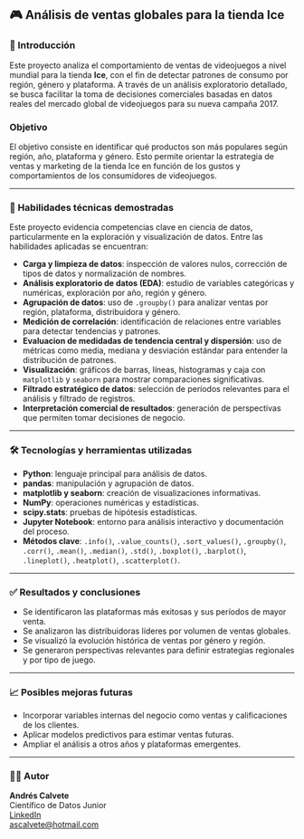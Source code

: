 ## 🎮 Análisis de ventas globales para la tienda Ice

### 📌 Introducción

Este proyecto analiza el comportamiento de ventas de videojuegos a nivel mundial para la tienda **Ice**, con el fin de detectar patrones de consumo por región, género y plataforma. A través de un análisis exploratorio detallado, se busca facilitar la toma de decisiones comerciales basadas en datos reales del mercado global de videojuegos  para su nueva campaña 2017.

### Objetivo

El objetivo consiste en identificar qué productos son más populares según región, año, plataforma y género. Esto permite orientar la estrategia de ventas y marketing de la tienda Ice en función de los gustos y comportamientos de los consumidores de videojuegos.

---

### 🧠 Habilidades técnicas demostradas

Este proyecto evidencia competencias clave en ciencia de datos, particularmente en la exploración y visualización de datos. Entre las habilidades aplicadas se encuentran:

- **Carga y limpieza de datos**: inspección de valores nulos, corrección de tipos de datos y normalización de nombres.
- **Análisis exploratorio de datos (EDA)**: estudio de variables categóricas y numéricas, exploración por año, región y género.
- **Agrupación de datos**: uso de `.groupby()` para analizar ventas por región, plataforma, distribuidora y género.
- **Medición de correlación**: identificación de relaciones entre variables para detectar tendencias y patrones.
- **Evaluacion de medidadas de tendencia central y dispersión**: uso de métricas como media, mediana y desviación estándar para entender la distribución de patrones.
- **Visualización**: gráficos de barras, líneas, histogramas y caja con `matplotlib` y `seaborn` para mostrar comparaciones significativas.
- **Filtrado estratégico de datos**: selección de períodos relevantes para el análisis y filtrado de registros.
- **Interpretación comercial de resultados**: generación de perspectivas que permiten tomar decisiones de negocio.

---

### 🛠️ Tecnologías y herramientas utilizadas

- **Python**: lenguaje principal para análisis de datos.
- **pandas**: manipulación y agrupación de datos.
- **matplotlib y seaborn**: creación de visualizaciones informativas.
- **NumPy**: operaciones numéricas y estadísticas.
- **scipy.stats**: pruebas de hipótesis estadísticas.
- **Jupyter Notebook**: entorno para análisis interactivo y documentación del proceso.
- **Métodos clave**: `.info()`, `.value_counts()`, `.sort_values()`, `.groupby()`, `.corr()`, `.mean()`, `.median()`, `.std()`, `.boxplot()`, `.barplot()`, `.lineplot()`, `.heatplot()`, `.scatterplot()`.

---

### ✅ Resultados y conclusiones

- Se identificaron las plataformas más exitosas y sus períodos de mayor venta.
- Se analizaron las distribuidoras líderes por volumen de ventas globales.
- Se visualizó la evolución histórica de ventas por género y región.
- Se generaron perspectivas relevantes para definir estrategias regionales y por tipo de juego.

---

### 📈 Posibles mejoras futuras

- Incorporar variables internas del negocio como ventas y calificaciones de los clientes.
- Aplicar modelos predictivos para estimar ventas futuras.
- Ampliar el análisis a otros años y plataformas emergentes.

---

### 👨‍💻 Autor

**Andrés Calvete**  
Científico de Datos Junior  
[LinkedIn](https://www.linkedin.com/in/andrescalvete/)  
ascalvete@hotmail.com
